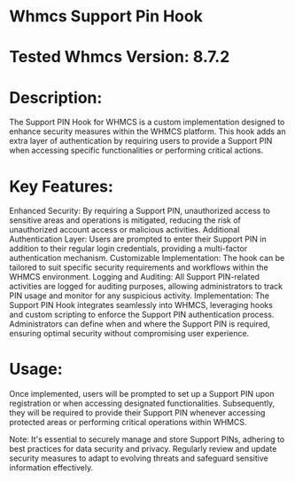 # Whmcs Support Pin Hook
# Tested Whmcs Version: 8.7.2

# Description:
The Support PIN Hook for WHMCS is a custom implementation designed to enhance security measures within the WHMCS platform. This hook adds an extra layer of authentication by requiring users to provide a Support PIN when accessing specific functionalities or performing critical actions.

# Key Features:

Enhanced Security: By requiring a Support PIN, unauthorized access to sensitive areas and operations is mitigated, reducing the risk of unauthorized account access or malicious activities.
Additional Authentication Layer: Users are prompted to enter their Support PIN in addition to their regular login credentials, providing a multi-factor authentication mechanism.
Customizable Implementation: The hook can be tailored to suit specific security requirements and workflows within the WHMCS environment.
Logging and Auditing: All Support PIN-related activities are logged for auditing purposes, allowing administrators to track PIN usage and monitor for any suspicious activity.
Implementation:
The Support PIN Hook integrates seamlessly into WHMCS, leveraging hooks and custom scripting to enforce the Support PIN authentication process. Administrators can define when and where the Support PIN is required, ensuring optimal security without compromising user experience.

# Usage:
Once implemented, users will be prompted to set up a Support PIN upon registration or when accessing designated functionalities. Subsequently, they will be required to provide their Support PIN whenever accessing protected areas or performing critical operations within WHMCS.

Note:
It's essential to securely manage and store Support PINs, adhering to best practices for data security and privacy. Regularly review and update security measures to adapt to evolving threats and safeguard sensitive information effectively.
